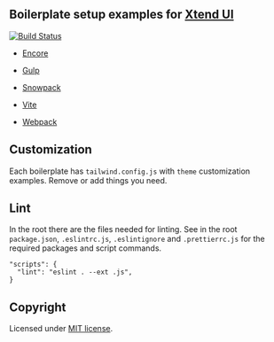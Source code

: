 ## Boilerplate setup examples for [Xtend UI](https://github.com/xtendui/xtendui)

<a href="https://github.com/xtendui/xtendui-boilerplate/actions/workflows/test.yml" title="Build Status" style="display: inline-block;">
  <img src="https://img.shields.io/github/workflow/status/xtendui/xtendui-boilerplate/Test?style=flat-square" alt="Build Status" loading="eager">
</a>
  
- [Encore](encore)

- [Gulp](gulp)

- [Snowpack](snowpack)

- [Vite](vite)

- [Webpack](webpack)

## Customization

Each boilerplate has `tailwind.config.js` with `theme` customization examples. Remove or add things you need.

## Lint

In the root there are the files needed for linting. See in the root `package.json`, `.eslintrc.js`, `.eslintignore` and `.prettierrc.js` for the required packages and script commands.

```
"scripts": {
  "lint": "eslint . --ext .js",
}
```

## Copyright

Licensed under [MIT license](https://github.com/xtendui/xtendui-boilerplate/blob/master/LICENSE).
